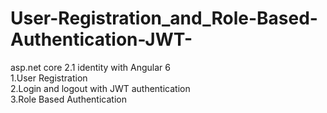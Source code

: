 # User-Registration_and_Role-Based-Authentication-JWT-  
asp.net core 2.1 identity with Angular 6  
1.User Registration  
2.Login and logout with JWT authentication  
3.Role Based Authentication  
